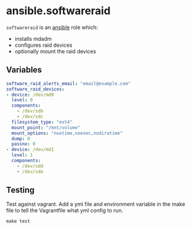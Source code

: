 # ansible.softwareraid
`softwareraid` is an [ansible](http://www.ansible.com) role which: 
 * installs mdadm
 * configures raid devices
 * optionally mount the raid devices 


## Variables
```yaml
software_raid_alerts_email: "email@example.com"
software_raid_devices:
- device: /dev/md0
  level: 0
  components:
    - /dev/sdb
    - /dev/sdc
  filesystem_type: "ext4"
  mount_point: "/mnt/volume"
  mount_options: "noatime,noexec,nodiratime"
  dump: 0
  passno: 0
- device: /dev/md1
  level: 1
  components:
    - /dev/sdd
    - /dev/sde
```

## Testing

Test against vagrant. Add a yml file and environment variable in the 
make file to tell the Vagrantfile what yml config to run.

```
make test
```

